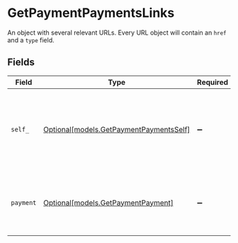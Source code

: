 # GetPaymentPaymentsLinks

An object with several relevant URLs. Every URL object will contain an `href` and a `type` field.


## Fields

| Field                                                                                      | Type                                                                                       | Required                                                                                   | Description                                                                                |
| ------------------------------------------------------------------------------------------ | ------------------------------------------------------------------------------------------ | ------------------------------------------------------------------------------------------ | ------------------------------------------------------------------------------------------ |
| `self_`                                                                                    | [Optional[models.GetPaymentPaymentsSelf]](../models/getpaymentpaymentsself.md)             | :heavy_minus_sign:                                                                         | In v2 endpoints, URLs are commonly represented as objects with an `href` and `type` field. |
| `payment`                                                                                  | [Optional[models.GetPaymentPayment]](../models/getpaymentpayment.md)                       | :heavy_minus_sign:                                                                         | The API resource URL of the [payment](get-payment) that belong to this route.              |